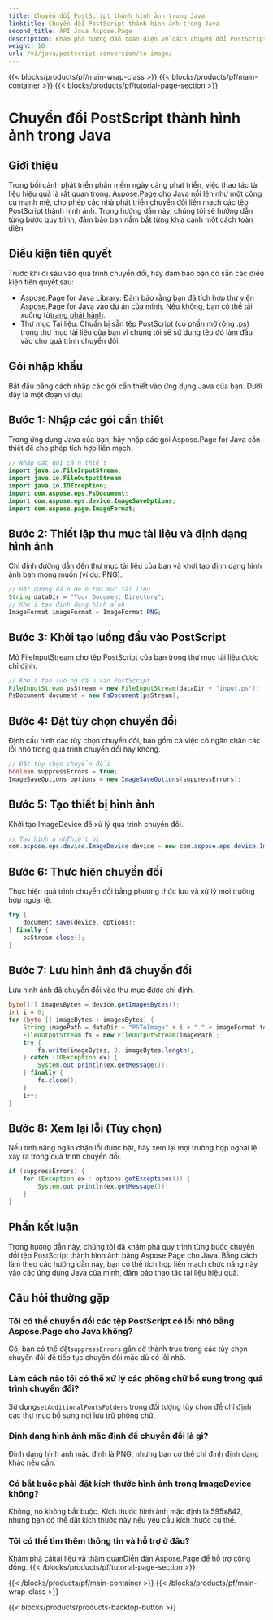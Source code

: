 ```yaml
---
title: Chuyển đổi PostScript thành hình ảnh trong Java
linktitle: Chuyển đổi PostScript thành hình ảnh trong Java
second_title: API Java Aspose.Page
description: Khám phá hướng dẫn toàn diện về cách chuyển đổi PostScript thành hình ảnh trong Java bằng Aspose.Page. Bao gồm hướng dẫn từng bước, Câu hỏi thường gặp và các điều kiện tiên quyết cần thiết.
weight: 10
url: /vi/java/postscript-conversion/to-image/
---
```


{{< blocks/products/pf/main-wrap-class >}}
{{< blocks/products/pf/main-container >}}
{{< blocks/products/pf/tutorial-page-section >}}

# Chuyển đổi PostScript thành hình ảnh trong Java

## Giới thiệu
Trong bối cảnh phát triển phần mềm ngày càng phát triển, việc thao tác tài liệu hiệu quả là rất quan trọng. Aspose.Page cho Java nổi lên như một công cụ mạnh mẽ, cho phép các nhà phát triển chuyển đổi liền mạch các tệp PostScript thành hình ảnh. Trong hướng dẫn này, chúng tôi sẽ hướng dẫn từng bước quy trình, đảm bảo bạn nắm bắt từng khía cạnh một cách toàn diện.
## Điều kiện tiên quyết
Trước khi đi sâu vào quá trình chuyển đổi, hãy đảm bảo bạn có sẵn các điều kiện tiên quyết sau:
-  Aspose.Page for Java Library: Đảm bảo rằng bạn đã tích hợp thư viện Aspose.Page for Java vào dự án của mình. Nếu không, bạn có thể tải xuống từ[trang phát hành](https://releases.aspose.com/page/java/).
- Thư mục Tài liệu: Chuẩn bị sẵn tệp PostScript (có phần mở rộng .ps) trong thư mục tài liệu của bạn vì chúng tôi sẽ sử dụng tệp đó làm đầu vào cho quá trình chuyển đổi.
## Gói nhập khẩu
Bắt đầu bằng cách nhập các gói cần thiết vào ứng dụng Java của bạn. Dưới đây là một đoạn ví dụ:
## Bước 1: Nhập các gói cần thiết
Trong ứng dụng Java của bạn, hãy nhập các gói Aspose.Page for Java cần thiết để cho phép tích hợp liền mạch.
```java
// Nhập các gói cần thiết
import java.io.FileInputStream;
import java.io.FileOutputStream;
import java.io.IOException;
import com.aspose.eps.PsDocument;
import com.aspose.eps.device.ImageSaveOptions;
import com.aspose.page.ImageFormat;

```
## Bước 2: Thiết lập thư mục tài liệu và định dạng hình ảnh
Chỉ định đường dẫn đến thư mục tài liệu của bạn và khởi tạo định dạng hình ảnh bạn mong muốn (ví dụ: PNG).
```java
// Đặt đường dẫn đến thư mục tài liệu
String dataDir = "Your Document Directory";
// Khởi tạo định dạng hình ảnh
ImageFormat imageFormat = ImageFormat.PNG;
```
## Bước 3: Khởi tạo luồng đầu vào PostScript
Mở FileInputStream cho tệp PostScript của bạn trong thư mục tài liệu được chỉ định.
```java
// Khởi tạo luồng đầu vào PostScript
FileInputStream psStream = new FileInputStream(dataDir + "input.ps");
PsDocument document = new PsDocument(psStream);
```
## Bước 4: Đặt tùy chọn chuyển đổi
Định cấu hình các tùy chọn chuyển đổi, bao gồm cả việc có ngăn chặn các lỗi nhỏ trong quá trình chuyển đổi hay không.
```java
// Đặt tùy chọn chuyển đổi
boolean suppressErrors = true;
ImageSaveOptions options = new ImageSaveOptions(suppressErrors);
```
## Bước 5: Tạo thiết bị hình ảnh
Khởi tạo ImageDevice để xử lý quá trình chuyển đổi.
```java
// Tạo hình ảnhThiết bị
com.aspose.eps.device.ImageDevice device = new com.aspose.eps.device.ImageDevice();
```
## Bước 6: Thực hiện chuyển đổi
Thực hiện quá trình chuyển đổi bằng phương thức lưu và xử lý mọi trường hợp ngoại lệ.
```java
try {
    document.save(device, options);
} finally {
    psStream.close();
}
```
## Bước 7: Lưu hình ảnh đã chuyển đổi
Lưu hình ảnh đã chuyển đổi vào thư mục được chỉ định.
```java
byte[][] imagesBytes = device.getImagesBytes();
int i = 0;
for (byte [] imageBytes : imagesBytes) {
    String imagePath = dataDir + "PSToImage" + i + "." + imageFormat.toString().toLowerCase();
    FileOutputStream fs = new FileOutputStream(imagePath);
    try {
        fs.write(imageBytes, 0, imageBytes.length);
    } catch (IOException ex) {
        System.out.println(ex.getMessage());
    } finally {
        fs.close();
    }
    i++;
}
```
## Bước 8: Xem lại lỗi (Tùy chọn)
Nếu tính năng ngăn chặn lỗi được bật, hãy xem lại mọi trường hợp ngoại lệ xảy ra trong quá trình chuyển đổi.
```java
if (suppressErrors) {
    for (Exception ex : options.getExceptions()) {
        System.out.println(ex.getMessage());
    }
}
```
## Phần kết luận
Trong hướng dẫn này, chúng tôi đã khám phá quy trình từng bước chuyển đổi tệp PostScript thành hình ảnh bằng Aspose.Page cho Java. Bằng cách làm theo các hướng dẫn này, bạn có thể tích hợp liền mạch chức năng này vào các ứng dụng Java của mình, đảm bảo thao tác tài liệu hiệu quả.
## Câu hỏi thường gặp
### Tôi có thể chuyển đổi các tệp PostScript có lỗi nhỏ bằng Aspose.Page cho Java không?
 Có, bạn có thể đặt`suppressErrors` gắn cờ thành true trong các tùy chọn chuyển đổi để tiếp tục chuyển đổi mặc dù có lỗi nhỏ.
### Làm cách nào tôi có thể xử lý các phông chữ bổ sung trong quá trình chuyển đổi?
 Sử dụng`setAdditionalFontsFolders` trong đối tượng tùy chọn để chỉ định các thư mục bổ sung nơi lưu trữ phông chữ.
### Định dạng hình ảnh mặc định để chuyển đổi là gì?
Định dạng hình ảnh mặc định là PNG, nhưng bạn có thể chỉ định định dạng khác nếu cần.
### Có bắt buộc phải đặt kích thước hình ảnh trong ImageDevice không?
Không, nó không bắt buộc. Kích thước hình ảnh mặc định là 595x842, nhưng bạn có thể đặt kích thước này nếu yêu cầu kích thước cụ thể.
### Tôi có thể tìm thêm thông tin và hỗ trợ ở đâu?
 Khám phá cái[tài liệu](https://reference.aspose.com/page/java/) và thăm quan[Diễn đàn Aspose.Page](https://forum.aspose.com/c/page/39) để hỗ trợ cộng đồng.
{{< /blocks/products/pf/tutorial-page-section >}}

{{< /blocks/products/pf/main-container >}}
{{< /blocks/products/pf/main-wrap-class >}}

{{< blocks/products/products-backtop-button >}}
